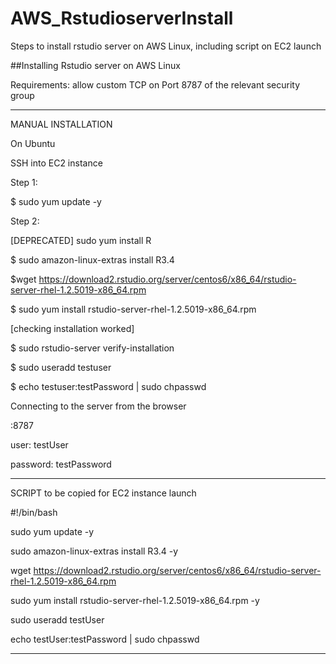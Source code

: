 # AWS_RstudioserverInstall
Steps to install rstudio server on AWS Linux, including script on EC2 launch

##Installing Rstudio server on AWS Linux

Requirements: allow custom TCP on Port 8787 of the relevant security group

------------------------
MANUAL INSTALLATION

On Ubuntu

SSH into EC2 instance

Step 1:

$ sudo yum update -y

Step 2:

[DEPRECATED] sudo yum install R

$ sudo amazon-linux-extras install R3.4

$wget https://download2.rstudio.org/server/centos6/x86_64/rstudio-server-rhel-1.2.5019-x86_64.rpm

$ sudo yum install rstudio-server-rhel-1.2.5019-x86_64.rpm

[checking installation worked]

$ sudo rstudio-server verify-installation

$ sudo useradd testuser

$ echo testuser:testPassword | sudo chpasswd

Connecting to the server from the browser

<publicIP>:8787

user: testUser

password: testPassword

-------------------------

SCRIPT to be copied for EC2 instance launch

#!/bin/bash

sudo yum update -y

sudo amazon-linux-extras install R3.4 -y

wget https://download2.rstudio.org/server/centos6/x86_64/rstudio-server-rhel-1.2.5019-x86_64.rpm

sudo yum install rstudio-server-rhel-1.2.5019-x86_64.rpm -y

sudo useradd testUser

echo testUser:testPassword | sudo chpasswd

------------------------

